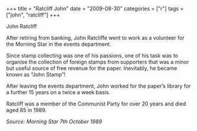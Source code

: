 +++
title = "Ratcliff John"
date = "2009-08-30"
categories = ["r"]
tags = ["john", "ratcliff"]
+++

John Ratcliff

After retiring from banking, John Ratcliffe went to work as a volunteer for the Morning Star in the events department.

Since stamp collecting was one of his passions, one of his task was to organise the collection of foreign stamps from supporters that was a minor but useful source of free revenue for the paper. Inevitably, he became known as “John Stamp”!

After leaving the events department, John worked for the paper’s library for a further 15 years on a twice a week basis.

Ratcliff was a member of the Communist Party for over 20 years and died aged 85 in 1989.

_Source: Morning Star_ _7th October 1989_
